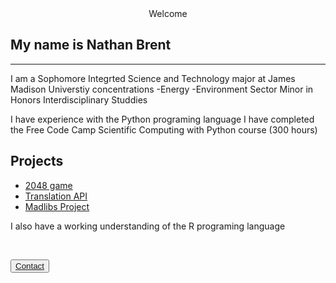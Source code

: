 <center> Welcome </center>

## My name is Nathan Brent 
---
I am a Sophomore Integrted Science and Technology major at James Madison Universtiy
concentrations
 -Energy
 -Environment Sector
Minor in Honors Interdisciplinary Studdies

I have experience with the Python programing language
I have completed the Free Code Camp Scientific Computing with Python course (300 hours)

## Projects

 - [2048 game](https://github.com/brentnm/2048_phthon)
 - [Translation API](https://github.com/brentnm/Tranlation-API)
 - [Madlibs Project](https://github.com/brentnm/Madlib-Project)

I also have a working understanding of the R programing language

<p>&nbsp;</p>

<button type="button" name="button" class="btn-blue">[Contact](https://brentnm.github.io/)</button>
